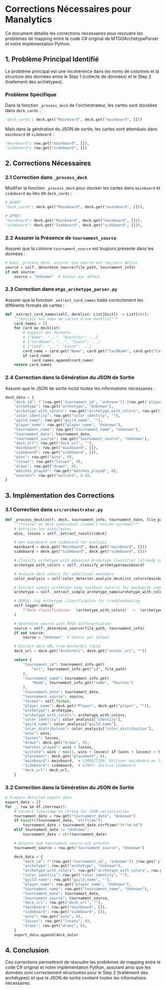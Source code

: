 # Corrections Nécessaires pour Manalytics

Ce document détaille les corrections nécessaires pour résoudre les problèmes de mapping entre le code C# original de MTGOArchetypeParser et notre implémentation Python.

## 1. Problème Principal Identifié

Le problème principal est une incohérence dans les noms de colonnes et la structure des données entre le Step 1 (collecte de données) et le Step 2 (traitement des archétypes).

### Problème Spécifique
Dans la fonction `_process_deck` de l'orchestrateur, les cartes sont stockées dans `deck_cards` :
```python
"deck_cards": deck.get("Mainboard", deck.get("mainboard", []))
```

Mais dans la génération du JSON de sortie, les cartes sont attendues dans `mainboard` et `sideboard` :
```python
"mainboard": row.get("mainboard", []),
"sideboard": row.get("sideboard", [])
```

## 2. Corrections Nécessaires

### 2.1 Correction dans `_process_deck`

Modifier la fonction `_process_deck` pour stocker les cartes dans `mainboard` et `sideboard` au lieu de `deck_cards` :

```python
# AVANT
"deck_cards": deck.get("Mainboard", deck.get("mainboard", [])),

# APRÈS
"mainboard": deck.get("Mainboard", deck.get("mainboard", [])),
"sideboard": deck.get("Sideboard", deck.get("sideboard", [])),
```

### 2.2 Assurer la Présence de `tournament_source`

Assurer que la colonne `tournament_source` est toujours présente dans les données :

```python
# Dans _process_deck, assurer que source est toujours défini
source = self._determine_source(file_path, tournament_info)
if not source:
    source = "Unknown"  # Valeur par défaut
```

### 2.3 Correction dans `mtgo_archetype_parser.py`

Assurer que la fonction `_extract_card_names` traite correctement les différents formats de cartes :

```python
def _extract_card_names(self, decklist: List[Dict]) -> List[str]:
    """Extrait les noms de cartes d'une decklist"""
    card_names = []
    for card in decklist:
        # Support des formats:
        # {"Name": "...", "Quantity": ...}
        # {"CardName": "...", "Count": ...}
        # {"Card": "...", "Count": ...}
        card_name = card.get("Name", card.get("CardName", card.get("Card", "")))
        if card_name:
            card_names.append(card_name)
    return card_names
```

### 2.4 Correction dans la Génération du JSON de Sortie

Assurer que le JSON de sortie inclut toutes les informations nécessaires :

```python
deck_data = {
    "deck_id": f"{row.get('tournament_id', 'unknown')}_{row.get('player_name', 'unknown')}",
    "archetype": row.get("archetype", "Unknown"),
    "archetype_with_colors": row.get("archetype_with_colors", row.get("archetype", "Unknown")),
    "color_identity": row.get("color_identity", ""),
    "guild_name": row.get("guild_name", ""),
    "player_name": row.get("player_name", "Unknown"),
    "tournament_name": row.get("tournament_name", "Unknown"),
    "tournament_date": tournament_date,
    "tournament_source": row.get("tournament_source", "Unknown"),
    "deck_url": row.get("deck_url", ""),
    "mainboard": row.get("mainboard", []),
    "sideboard": row.get("sideboard", []),
    "wins": row.get("wins", 0),
    "losses": row.get("losses", 0),
    "draws": row.get("draws", 0),
    "matches_played": row.get("matches_played", 0),
    "winrate": row.get("winrate", 0.0),
}
```

## 3. Implémentation des Corrections

### 3.1 Correction dans `src/orchestrator.py`

```python
def _process_deck(self, deck, tournament_info, tournament_date, file_path):
    """Traiter un deck individual (comme l'ancien système)"""
    # Extraire les wins/losses
    wins, losses = self._extract_results(deck)

    # Get mainboard and sideboard for analysis
    mainboard = deck.get("Mainboard", deck.get("mainboard", []))
    sideboard = deck.get("Sideboard", deck.get("sideboard", []))

    # Classify archetype with Advanced Archetype Classifier (already includes color integration)
    archetype_with_colors = self._classify_archetype(mainboard)

    # Analyze deck colors for additional metadata
    color_analysis = self.color_detector.analyze_decklist_colors(mainboard)

    # Extract simple archetype name (without colors) for backwards compatibility
    archetype = self._extract_simple_archetype_name(archetype_with_colors)

    # DEBUG: Log archetype classification for troubleshooting
    self.logger.debug(
        f"Deck classification: '{archetype_with_colors}' -> '{archetype}'"
    )

    # Determine source with MTGO differentiation
    source = self._determine_source(file_path, tournament_info)
    if not source:
        source = "Unknown"  # Valeur par défaut

    # Extract deck URL from AnchorUri field
    deck_url = deck.get("AnchorUri", deck.get("anchor_uri", ""))

    return {
        "tournament_id": tournament_info.get(
            "Uri", tournament_info.get("id", file_path)
        ),
        "tournament_name": tournament_info.get(
            "Name", tournament_info.get("name", "Tournoi")
        ),
        "tournament_date": tournament_date,
        "tournament_source": source,
        "format": self.format,
        "player_name": deck.get("Player", deck.get("player", "")),
        "archetype": archetype,
        "archetype_with_colors": archetype_with_colors,
        "color_identity": color_analysis["identity"],
        "guild_name": color_analysis["guild_name"],
        "color_distribution": color_analysis["color_distribution"],
        "wins": wins,
        "losses": losses,
        "draws": deck.get("draws", 0),
        "matches_played": wins + losses,
        "winrate": wins / max(1, wins + losses) if (wins + losses) > 0 else 0,
        "placement": deck.get("placement", 0),
        "mainboard": mainboard,  # CORRECTION: Utiliser mainboard au lieu de deck_cards
        "sideboard": sideboard,  # AJOUT: Inclure sideboard
        "deck_url": deck_url,
    }
```

### 3.2 Correction dans la Génération du JSON de Sortie

```python
# Prepare detailed export data
export_data = []
for _, row in df.iterrows():
    # Convert Timestamp to string for JSON serialization
    tournament_date = row.get("tournament_date", "Unknown")
    if hasattr(tournament_date, "strftime"):
        tournament_date = tournament_date.strftime("%Y-%m-%d")
    elif tournament_date != "Unknown":
        tournament_date = str(tournament_date)

    # Assurer que tournament_source est présent
    tournament_source = row.get("tournament_source", "Unknown")

    deck_data = {
        "deck_id": f"{row.get('tournament_id', 'unknown')}_{row.get('player_name', 'unknown')}",
        "archetype": row.get("archetype", "Unknown"),
        "archetype_with_colors": row.get("archetype_with_colors", row.get("archetype", "Unknown")),
        "color_identity": row.get("color_identity", ""),
        "guild_name": row.get("guild_name", ""),
        "player_name": row.get("player_name", "Unknown"),
        "tournament_name": row.get("tournament_name", "Unknown"),
        "tournament_date": tournament_date,
        "tournament_source": tournament_source,
        "deck_url": row.get("deck_url", ""),
        "mainboard": row.get("mainboard", []),
        "sideboard": row.get("sideboard", []),
        "wins": row.get("wins", 0),
        "losses": row.get("losses", 0),
        "draws": row.get("draws", 0),
    }
    export_data.append(deck_data)
```

## 4. Conclusion

Ces corrections permettront de résoudre les problèmes de mapping entre le code C# original et notre implémentation Python, assurant ainsi que les données sont correctement structurées pour le Step 2 (traitement des archétypes) et que le JSON de sortie contient toutes les informations nécessaires.
